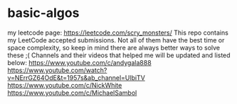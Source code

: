 # basic-algos
my leetcode page: https://leetcode.com/scry_monsters/
This repo contains my LeetCode accepted submissions. Not all of them have the best time or space complexity, so keep in mind there are always better ways to solve these ;(
Channels and their videos that helped me will be updated and listed below:
https://www.youtube.com/c/andygala888
https://www.youtube.com/watch?v=NErrGZ64OdE&t=1957s&ab_channel=UlbiTV
https://www.youtube.com/c/NickWhite
https://www.youtube.com/c/MichaelSambol
